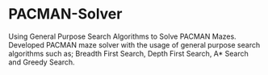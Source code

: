 # PACMAN-Solver
Using General Purpose Search Algorithms to Solve PACMAN Mazes.
Developed PACMAN maze solver with the usage of general purpose search algorithms such as; Breadth First Search, Depth First Search, A* Search and Greedy Search.  
